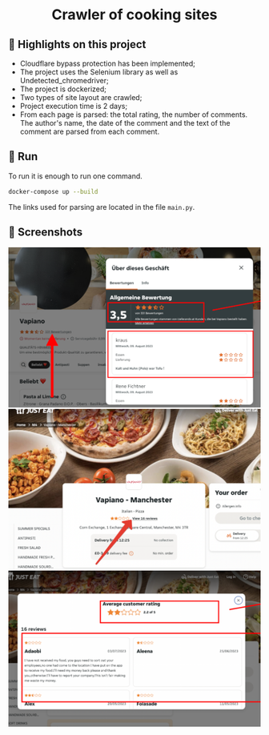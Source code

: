 <h1 align="center"> Crawler of cooking sites </h1>

## 🚀 Highlights on this project

- Cloudflare bypass protection has been implemented;
- The project uses the Selenium library as well as Undetected_chromedriver;
- The project is dockerized;
- Two types of site layout are crawled;
- Project execution time is 2 days;
- From each page is parsed: the total rating, the number of comments. The author's name, the date of the comment and the text of the comment are parsed from each comment.

## 🚀 Run

To run it is enough to run one command.

```sh
docker-compose up --build
```

The links used for parsing are located in the file `main.py`.

## 🚀 Screenshots

<img src="specification/Screenshot_2023-08-17_16-08-09.png" alt="screenshot 1" />

<img src="specification/Screenshot_2023-08-17_16-11-30.png" alt="screenshot 2" />

<img src="specification/Screenshot_2023-08-17_16-13-11.png" alt="screenshot 3" />
